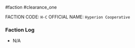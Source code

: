 #faction #clearance_one 

FACTION CODE: `H-C`
OFFICIAL NAME: `Hyperion Cooperative`

### Faction Log
 - N/A